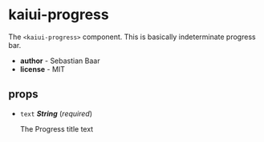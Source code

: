 # kaiui-progress 

The `<kaiui-progress>` component. This is basically indeterminate progress bar. 

- **author** - Sebastian Baar 
- **license** - MIT 

## props 

- `text` ***String*** (*required*) 

  The Progress title text 

